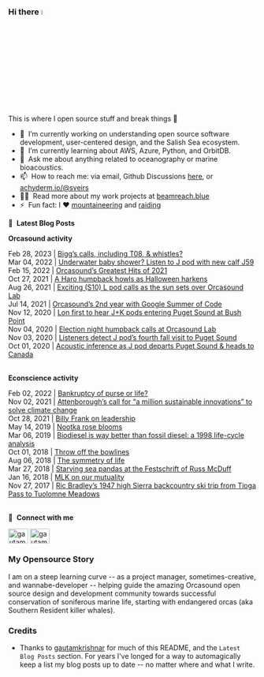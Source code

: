 ### Hi there <a href="https://econscience.org/scott/"><img src="https://media.giphy.com/media/hvRJCLFzcasrR4ia7z/giphy.gif" width="5%"></a>
This is where I open source stuff and break things :rofl:

- 🔭 &nbsp;I’m currently working on understanding open source software development, user-centered design, and the Salish Sea ecosystem.
- 🌱 &nbsp;I’m currently learning about AWS, Azure, Python, and OrbitDB.
- 💬 &nbsp;Ask me about anything related to oceanography or marine bioacoustics.
- 📫 &nbsp;How to reach me: via email, Github Discussions [here](https://github.com/scottveirs/scottveirs/discussions), or <a rel="me" href="https://hachyderm.io/@sveirs">achyderm.io/@sveirs</a>
- 👨‍💻 &nbsp;Read more about my work projects at [beamreach.blue](https://beamreach.blue)
- ⚡ &nbsp;Fun fact: I :heart: [mountaineering](https://www.summitpost.org/users/scottv/292) and [raiding](https://barefootraid.net)

📕 &nbsp;**Latest Blog Posts**

**Orcasound activity**

<!-- ORCASOUND:START -->Feb 28, 2023 | <a href="https://www.orcasound.net/2023/02/28/biggs-calls-including-t08-whistles/">Bigg’s calls, including T08, &amp; whistles?</a><br>Mar 04, 2022 | <a href="https://www.orcasound.net/2022/03/03/underwater-baby-shower-listen-to-j-pod-with-new-calf-j59/">Underwater baby shower? Listen to J pod with new calf J59</a><br>Feb 15, 2022 | <a href="https://www.orcasound.net/2022/02/15/orcasounds-greatest-hits-of-2021/">Orcasound’s Greatest Hits of 2021</a><br>Oct 27, 2021 | <a href="https://www.orcasound.net/2021/10/26/haro-humpback-howls-as-halloween-harkens/">A Haro humpback howls as Halloween harkens</a><br>Aug 26, 2021 | <a href="https://www.orcasound.net/2021/08/25/exciting-s10-l-pod-calls-as-the-sun-sets-over-orcasound-lab/">Exciting &lpar;S10&rpar; L pod calls as the sun sets over Orcasound Lab</a><br>Jul 14, 2021 | <a href="https://www.orcasound.net/2021/07/14/orcasounds-2nd-year-with-google-summer-of-code/">Orcasound’s 2nd year with Google Summer of Code</a><br>Nov 12, 2020 | <a href="https://www.orcasound.net/2020/11/11/lon-first-to-hear-jk-pods-entering-puget-sound-at-bush-point/">Lon first to hear J+K pods entering Puget Sound at Bush Point</a><br>Nov 04, 2020 | <a href="https://www.orcasound.net/2020/11/04/scottveirs/">Election night humpback calls at Orcasound Lab</a><br>Nov 03, 2020 | <a href="https://www.orcasound.net/2020/11/03/listeners-detect-j-pods-third-fall-visit-to-puget-sound/">Listeners detect J pod’s fourth fall visit to Puget Sound</a><br>Oct 01, 2020 | <a href="https://www.orcasound.net/2020/10/01/acoustic-inference-as-j-pod-departs-puget-sound-heads-to-canada/">Acoustic inference as J pod departs Puget Sound &amp; heads to Canada</a><br><!-- ORCASOUND:END -->
<br>

**Econscience activity**

<!-- ECONSCIENCE:START -->Feb 02, 2022 | <a href="https://econscience.org/blog/2022/02/01/bankruptcy-of-purse-or-life/">Bankruptcy of purse or life?</a><br>Nov 02, 2021 | <a href="https://econscience.org/blog/2021/11/02/attenboroughs-call-for-a-million-sustainable-innovations-to-solve-climate-change/">Attenborough’s call for “a million sustainable innovations” to solve climate change</a><br>Oct 28, 2021 | <a href="https://econscience.org/blog/2021/10/27/billy-frank-on-leadership/">Billy Frank on leadership</a><br>May 14, 2019 | <a href="https://econscience.org/blog/2019/05/14/nootka-rose-blooms/">Nootka rose blooms</a><br>Mar 06, 2019 | <a href="https://econscience.org/blog/2019/03/06/biodiesel-is-way-better-than-fossil-diesel-a-1998-life-cycle-analysis/">Biodiesel is way better than fossil diesel: a 1998 life-cycle analysis</a><br>Oct 01, 2018 | <a href="https://econscience.org/blog/2018/10/01/throw-off-the-bowlines/">Throw off the bowlines</a><br>Aug 06, 2018 | <a href="https://econscience.org/blog/2018/08/06/the-symmetry-of-life/">The symmetry of life</a><br>Mar 27, 2018 | <a href="https://econscience.org/blog/2018/03/27/starving-sea-pandas-at-the-festschrift-of-russ-mcduff/">Starving sea pandas at the Festschrift of Russ McDuff</a><br>Jan 16, 2018 | <a href="https://econscience.org/blog/2018/01/16/mlk-on-our-mutuality/">MLK on our mutuality</a><br>Nov 27, 2017 | <a href="https://econscience.org/blog/2017/11/27/ric-bradleys-1947-high-sierra-backcountry-ski-trip-from-tioga-pass-to-tuolomne-meadows/">Ric Bradley’s 1947 high Sierra backcountry ski trip from Tioga Pass to Tuolomne Meadows</a><br><!-- ECONSCIENCE:END -->
<br>

🔗 &nbsp;**Connect with me**
<p align="left">
<a href="https://linkedin.com/in/scottveirs" target="blank"><img align="center" src="https://raw.githubusercontent.com/rahuldkjain/github-profile-readme-generator/master/src/images/icons/Social/linked-in-alt.svg" alt="gautamkrishnar" height="30" width="40" /></a>
<a href="https://instagram.com/scottveirs" target="blank"><img align="center" src="https://raw.githubusercontent.com/rahuldkjain/github-profile-readme-generator/master/src/images/icons/Social/instagram.svg" alt="gautamkrishnar" height="30" width="40" /></a>
  <!-- <a href="https://twitter.com/gautamkrishnar" target="blank"><img align="center" src="https://raw.githubusercontent.com/rahuldkjain/github-profile-readme-generator/master/src/images/icons/Social/twitter.svg" alt="gautamkrishnar" height="30" width="40" /></a> -->

### My Opensource Story
I am on a steep learning curve -- as a project manager, sometimes-creative, and wannabe-developer -- helping guide the amazing Orcasound open source design and development community towards successful conservation of soniferous marine life, starting with endangered orcas (aka Southern Resident killer whales).

  
### Credits
- Thanks to [gautamkrishnar](https://github.com/gautamkrishnar) for much of this README, and the `Latest Blog Posts` section. For years I've longed for a way to automagically keep a list my blog posts up to date -- no matter where and what I write.
